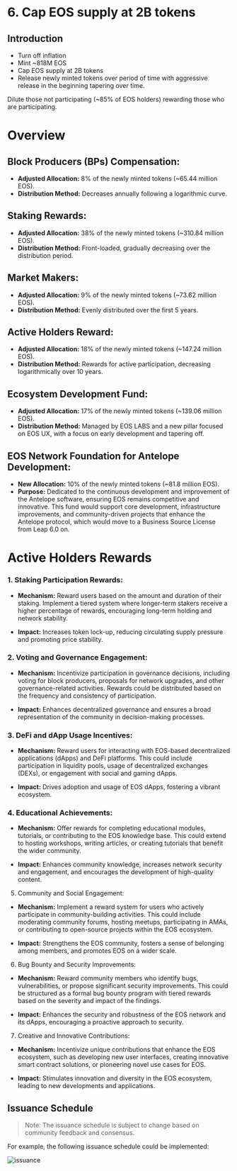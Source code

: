 # 6. Cap EOS supply at 2B tokens

## Introduction

- Turn off inflation
- Mint ~818M EOS
- Cap EOS supply at 2B tokens
- Release newly minted tokens over period of time with aggressive release in the beginning tapering over time.

Dilute those not participating (~85% of EOS holders) rewarding those who are participating.

# Overview

## Block Producers (BPs) Compensation:

- **Adjusted Allocation:** 8% of the newly minted tokens (~65.44 million EOS).
- **Distribution Method:** Decreases annually following a logarithmic curve.

## Staking Rewards:

- **Adjusted Allocation:** 38% of the newly minted tokens (~310.84 million EOS).
- **Distribution Method:** Front-loaded, gradually decreasing over the distribution period.

## Market Makers:

- **Adjusted Allocation:** 9% of the newly minted tokens (~73.62 million EOS).
- **Distribution Method:** Evenly distributed over the first 5 years.

## Active Holders Reward:

- **Adjusted Allocation:** 18% of the newly minted tokens (~147.24 million EOS).
- **Distribution Method:** Rewards for active participation, decreasing logarithmically over 10 years.

## Ecosystem Development Fund:

- **Adjusted Allocation:** 17% of the newly minted tokens (~139.06 million EOS).
- **Distribution Method:** Managed by EOS LABS and a new pillar focused on EOS UX, with a focus on early development and tapering off.

## EOS Network Foundation for Antelope Development:

- **New Allocation:** 10% of the newly minted tokens (~81.8 million EOS).
- **Purpose:** Dedicated to the continuous development and improvement of the Antelope software, ensuring EOS remains competitive and innovative. This fund would support core development, infrastructure improvements, and community-driven projects that enhance the Antelope protocol, which would move to a Business Source License from Leap 6.0 on.

# Active Holders Rewards

### 1. Staking Participation Rewards:

- **Mechanism:** Reward users based on the amount and duration of their staking. Implement a tiered system where longer-term stakers receive a higher percentage of rewards, encouraging long-term holding and network stability.

- **Impact:** Increases token lock-up, reducing circulating supply pressure and promoting price stability.

### 2. Voting and Governance Engagement:

- **Mechanism:** Incentivize participation in governance decisions, including voting for block producers, proposals for network upgrades, and other governance-related activities. Rewards could be distributed based on the frequency and consistency of participation.

- **Impact:** Enhances decentralized governance and ensures a broad representation of the community in decision-making processes.

### 3. DeFi and dApp Usage Incentives:

- **Mechanism:** Reward users for interacting with EOS-based decentralized applications (dApps) and DeFi platforms. This could include participation in liquidity pools, usage of decentralized exchanges (DEXs), or engagement with social and gaming dApps.

- **Impact:** Drives adoption and usage of EOS dApps, fostering a vibrant ecosystem.


### 4. Educational Achievements:

- **Mechanism:** Offer rewards for completing educational modules, tutorials, or contributing to the EOS knowledge base. This could extend to hosting workshops, writing articles, or creating tutorials that benefit the wider community.

- **Impact:** Enhances community knowledge, increases network security and engagement, and encourages the development of high-quality content.


5. Community and Social Engagement:

- **Mechanism:** Implement a reward system for users who actively participate in community-building activities. This could include moderating community forums, hosting meetups, participating in AMAs, or contributing to open-source projects within the EOS ecosystem.

- **Impact:** Strengthens the EOS community, fosters a sense of belonging among members, and promotes EOS on a wider scale.


6. Bug Bounty and Security Improvements:

- **Mechanism:** Reward community members who identify bugs, vulnerabilities, or propose significant security improvements. This could be structured as a formal bug bounty program with tiered rewards based on the severity and impact of the findings.

- **Impact:** Enhances the security and robustness of the EOS network and its dApps, encouraging a proactive approach to security.


7. Creative and Innovative Contributions:

- **Mechanism:** Incentivize unique contributions that enhance the EOS ecosystem, such as developing new user interfaces, creating innovative smart contract solutions, or pioneering novel use cases for EOS.

- **Impact:** Stimulates innovation and diversity in the EOS ecosystem, leading to new developments and applications.

## Issuance Schedule

> Note: The issuance schedule is subject to change based on community feedback and consensus.

For example, the following issuance schedule could be implemented:

![issuance](https://github.com/EOS-Nation/eos-network-resources/assets/550895/ee3eda00-5269-4050-9706-1a1311f1061d)
